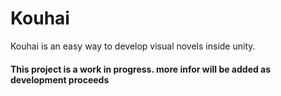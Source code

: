 # Kouhai
Kouhai is an easy way to develop visual novels inside unity.

#### This project is a work in progress. more infor will be added as development proceeds

